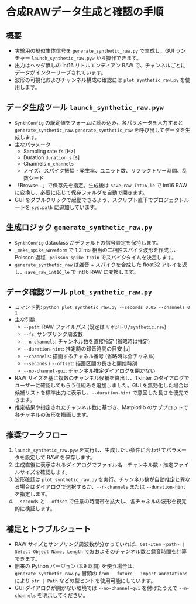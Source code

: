 ﻿# 合成RAWデータ生成と確認の手順

## 概要
- 実験用の擬似生体信号を `generate_synthetic_raw.py` で生成し、GUI ランチャー `launch_synthetic_raw.pyw` から操作できます。
- 出力はヘッダ無しの int16 リトルエンディアン RAW で、チャンネルごとにデータがインターリーブされています。
- 波形の可視化およびチャンネル構成の確認には `plot_synthetic_raw.py` を使用します。

## データ生成ツール `launch_synthetic_raw.pyw`
- `SynthConfig` の既定値をフォームに読み込み、各パラメータを入力すると `generate_synthetic_raw.generate_synthetic_raw` を呼び出してデータを生成します。
- 主なパラメータ
  - Sampling rate `fs` [Hz]
  - Duration `duration_s` [s]
  - Channels `n_channels`
  - ノイズ、スパイク振幅・発生率、ユニット数、リフラクトリー時間、乱数シード
- 「Browse…」で保存先を指定。生成後は `save_raw_int16_le` で int16 RAW に変換し、必要に応じて保存フォルダを自動で開きます。
- GUI をダブルクリックで起動できるよう、スクリプト直下でプロジェクトルートを `sys.path` に追加しています。

## 生成ロジック `generate_synthetic_raw.py`
- `SynthConfig` dataclass がデフォルトの信号設定を保持します。
- `_make_spike_waveform` で 1.2 ms 相当の二相性スパイク波形を作成し、Poisson 過程 `_poisson_spike_train` でスパイクタイムを決定します。
- `generate_synthetic_raw` は雑音 + スパイクを合成した float32 アレイを返し、`save_raw_int16_le` で int16 RAW に変換します。

## データ確認ツール `plot_synthetic_raw.py`
- コマンド例: `python plot_synthetic_raw.py --seconds 0.05 --channels 0 1`
- 主な引数
  - `--path`: RAW ファイルパス (既定は `リポジトリ/synthetic.raw`)
  - `--fs`: サンプリング周波数
  - `--n-channels`: チャンネル数を直接指定 (省略時は推定)
  - `--duration-hint`: 推定時の録音時間の目安 [s]
  - `--channels`: 描画するチャネル番号 (省略時は全チャネル)
  - `--seconds` / `--offset`: 描画区間の長さと開始時刻
  - `--no-channel-gui`: チャンネル推定ダイアログを開かない
- RAW サイズを基に複数のチャンネル候補を算出し、Tkinter のダイアログでユーザーに確認してもらう仕組みを追加しました。GUI を無効化した場合は候補リストを標準出力に表示し、`--duration-hint` で意図した長さを優先できます。
- 推定結果や指定されたチャンネル数に基づき、Matplotlib のサブプロットで各チャネルの波形を描画します。

## 推奨ワークフロー
1. `launch_synthetic_raw.pyw` を実行し、生成したい条件に合わせてパラメータを設定して RAW を保存します。
2. 生成直後に表示されるダイアログでファイル名・チャンネル数・推定ファイルサイズを確認します。
3. 波形確認は `plot_synthetic_raw.py` を実行。チャンネル数が自動推定と異なる場合はダイアログで選択するか、`--n-channels` または `--duration-hint` を指定します。
4. `--seconds` と `--offset` で任意の時間帯を拡大し、各チャネルの波形を視覚的に検証します。

## 補足とトラブルシュート
- RAW サイズとサンプリング周波数が分かっていれば、`Get-Item <path> | Select-Object Name, Length` でおおよそのチャンネル数と録音時間を計算できます。
- 旧来の Python バージョン (3.9 以前) を使う場合は、`generate_synthetic_raw.py` 冒頭の `from __future__ import annotations` により `str | Path` などの型ヒントを使用可能にしています。
- GUI ダイアログが開かない環境では `--no-channel-gui` を付けたうえで `--n-channels` を明示してください。
